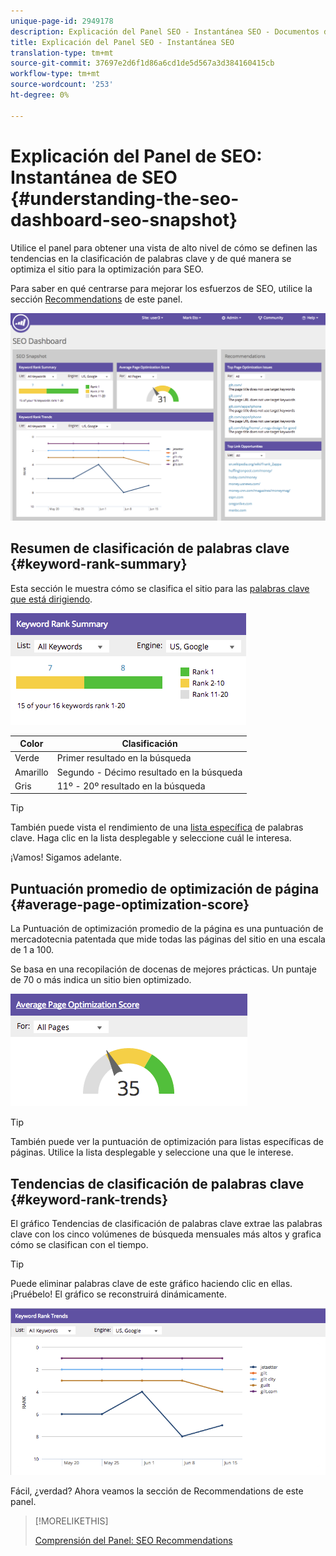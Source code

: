 ```yaml
---
unique-page-id: 2949178
description: Explicación del Panel SEO - Instantánea SEO - Documentos de marketing - Documentación del producto
title: Explicación del Panel SEO - Instantánea SEO
translation-type: tm+mt
source-git-commit: 37697e2d6f1d86a6cd1de5d567a3d384160415cb
workflow-type: tm+mt
source-wordcount: '253'
ht-degree: 0%

---
```



# Explicación del Panel de SEO: Instantánea de SEO {#understanding-the-seo-dashboard-seo-snapshot}

Utilice el panel para obtener una vista de alto nivel de cómo se definen las tendencias en la clasificación de palabras clave y de qué manera se optimiza el sitio para la optimización para SEO.

Para saber en qué centrarse para mejorar los esfuerzos de SEO, utilice la sección [Recommendations](/help/marketo/product-docs/additional-apps/seo/understanding-seo/understanding-the-seo-dashboard-seo-recommendations.md) de este panel.

![](assets/image2014-9-17-21-3a32-3a22.png)

## Resumen de clasificación de palabras clave {#keyword-rank-summary}

Esta sección le muestra cómo se clasifica el sitio para las [palabras clave que está dirigiendo](/help/marketo/product-docs/additional-apps/seo/keywords/seo-add-keywords.md).

![](assets/image2014-9-17-21-3a34-3a5.png)

| Color | Clasificación |
|---|---|
| Verde | Primer resultado en la búsqueda |
| Amarillo | Segundo - Décimo resultado en la búsqueda |
| Gris | 11º - 20º resultado en la búsqueda |

>[!TIP]
>
>También puede vista el rendimiento de una [lista específica](/help/marketo/product-docs/additional-apps/seo/keywords/seo-add-remove-keywords-from-a-list.md) de palabras clave. Haga clic en la lista desplegable y seleccione cuál le interesa.

¡Vamos! Sigamos adelante.

## Puntuación promedio de optimización de página {#average-page-optimization-score}

La Puntuación de optimización promedio de la página es una puntuación de mercadotecnia patentada que mide todas las páginas del sitio en una escala de 1 a 100.

Se basa en una recopilación de docenas de mejores prácticas. Un puntaje de 70 o más indica un sitio bien optimizado.

![](assets/image2014-9-17-21-3a35-3a55.png)

>[!TIP]
>
>También puede ver la puntuación de optimización para listas específicas de páginas. Utilice la lista desplegable y seleccione una que le interese.

## Tendencias de clasificación de palabras clave {#keyword-rank-trends}

El gráfico Tendencias de clasificación de palabras clave extrae las palabras clave con los cinco volúmenes de búsqueda mensuales más altos y grafica cómo se clasifican con el tiempo.

>[!TIP]
>
>Puede eliminar palabras clave de este gráfico haciendo clic en ellas. ¡Pruébelo! El gráfico se reconstruirá dinámicamente.

![](assets/image2014-9-17-21-3a37-3a1.png)

Fácil, ¿verdad? Ahora veamos la sección de Recommendations de este panel.

>[!MORELIKETHIS]
>
>[Comprensión del Panel: SEO Recommendations](/help/marketo/product-docs/additional-apps/seo/understanding-seo/understanding-the-seo-dashboard-seo-recommendations.md)
